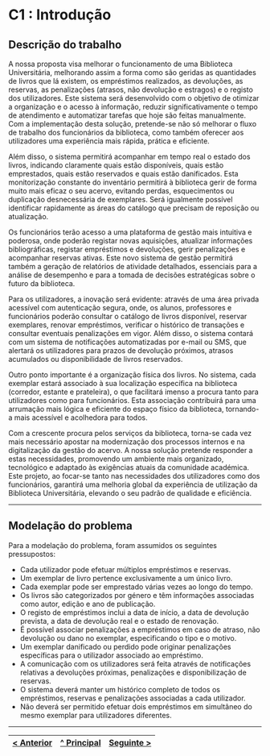 # C1 : Introdução

## Descrição do trabalho
A nossa proposta visa melhorar o funcionamento de uma Biblioteca Universitária, melhorando assim a forma como são geridas as quantidades de livros que lá existem, os empréstimos realizados, as devoluções, as reservas, as penalizações (atrasos, não devolução e estragos) e o registo dos utilizadores. Este sistema será desenvolvido com o objetivo de otimizar a organização e o acesso à informação, reduzir significativamente o tempo de atendimento e automatizar tarefas que hoje são feitas manualmente. Com a implementação desta solução, pretende-se não só melhorar o fluxo de trabalho dos funcionários da biblioteca, como também oferecer aos utilizadores uma experiência mais rápida, prática e eficiente.

Além disso, o sistema permitirá acompanhar em tempo real o estado dos livros, indicando claramente quais estão disponíveis, quais estão emprestados, quais estão reservados e quais estão danificados. Esta monitorização constante do inventário permitirá à biblioteca gerir de forma muito mais eficaz o seu acervo, evitando perdas, esquecimentos ou duplicação desnecessária de exemplares. Será igualmente possível identificar rapidamente as áreas do catálogo que precisam de reposição ou atualização.

Os funcionários terão acesso a uma plataforma de gestão mais intuitiva e poderosa, onde poderão registar novas aquisições, atualizar informações bibliográficas, registar empréstimos e devoluções, gerir penalizações e acompanhar reservas ativas. Este novo sistema de gestão permitirá também a geração de relatórios de atividade detalhados, essenciais para a análise de desempenho e para a tomada de decisões estratégicas sobre o futuro da biblioteca.

Para os utilizadores, a inovação será evidente: através de uma área privada acessível com autenticação segura, onde, os alunos, professores e funcionários poderão consultar o catálogo de livros disponível, reservar exemplares, renovar empréstimos, verificar o histórico de transações e consultar eventuais penalizações em vigor. Além disso, o sistema contará com um sistema de notificações automatizadas por e-mail ou SMS, que alertará os utilizadores para prazos de devolução próximos, atrasos acumulados ou disponibilidade de livros reservados.

Outro ponto importante é a organização física dos livros. No sistema, cada exemplar estará associado à sua localização específica na biblioteca (corredor, estante e prateleira), o que facilitará imenso a procura tanto para utilizadores como para funcionários. Esta associação contribuirá para uma arrumação mais lógica e eficiente do espaço físico da biblioteca, tornando-a mais acessível e acolhedora para todos.

Com a crescente procura pelos serviços da biblioteca, torna-se cada vez mais necessário apostar na modernização dos processos internos e na digitalização da gestão do acervo. A nossa solução pretende responder a estas necessidades, promovendo um ambiente mais organizado, tecnológico e adaptado às exigências atuais da comunidade académica. Este projeto, ao focar-se tanto nas necessidades dos utilizadores como dos funcionários, garantirá uma melhoria global da experiência de utilização da Biblioteca Universitária, elevando o seu padrão de qualidade e eficiência.

---

## Modelação do problema

Para a modelação do problema, foram assumidos os seguintes pressupostos:
* Cada utilizador pode efetuar múltiplos empréstimos e reservas.
* Um exemplar de livro pertence exclusivamente a um único livro.
* Cada exemplar pode ser emprestado várias vezes ao longo do tempo.
* Os livros são categorizados por género e têm informações associadas como autor, edição e ano de publicação.
* O registo de empréstimos inclui a data de início, a data de devolução prevista, a data de devolução real e o estado de renovação.
* É possível associar penalizações a empréstimos em caso de atraso, não devolução ou dano no exemplar, especificando o tipo e o motivo.
* Um exemplar danificado ou perdido pode originar penalizações específicas para o utilizador associado ao empréstimo.
* A comunicação com os utilizadores será feita através de notificações relativas a devoluções próximas, penalizações e disponibilização de reservas.
* O sistema deverá manter um histórico completo de todos os empréstimos, reservas e penalizações associadas a cada utilizador.
* Não deverá ser permitido efetuar dois empréstimos em simultâneo do mesmo exemplar para utilizadores diferentes.
  
---
[< Anterior](rei00.md) | [^ Principal](/../../) | [Seguinte >](rei02.md)
:--- | :---: | ---: 
